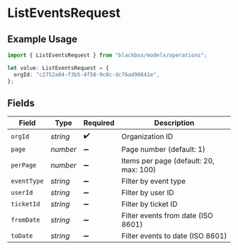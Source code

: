 # ListEventsRequest

## Example Usage

```typescript
import { ListEventsRequest } from "blackbox/models/operations";

let value: ListEventsRequest = {
  orgId: "c2752a94-f3b5-4f58-9c0c-dc76ad90641e",
};
```

## Fields

| Field                                  | Type                                   | Required                               | Description                            |
| -------------------------------------- | -------------------------------------- | -------------------------------------- | -------------------------------------- |
| `orgId`                                | *string*                               | :heavy_check_mark:                     | Organization ID                        |
| `page`                                 | *number*                               | :heavy_minus_sign:                     | Page number (default: 1)               |
| `perPage`                              | *number*                               | :heavy_minus_sign:                     | Items per page (default: 20, max: 100) |
| `eventType`                            | *string*                               | :heavy_minus_sign:                     | Filter by event type                   |
| `userId`                               | *string*                               | :heavy_minus_sign:                     | Filter by user ID                      |
| `ticketId`                             | *string*                               | :heavy_minus_sign:                     | Filter by ticket ID                    |
| `fromDate`                             | *string*                               | :heavy_minus_sign:                     | Filter events from date (ISO 8601)     |
| `toDate`                               | *string*                               | :heavy_minus_sign:                     | Filter events to date (ISO 8601)       |